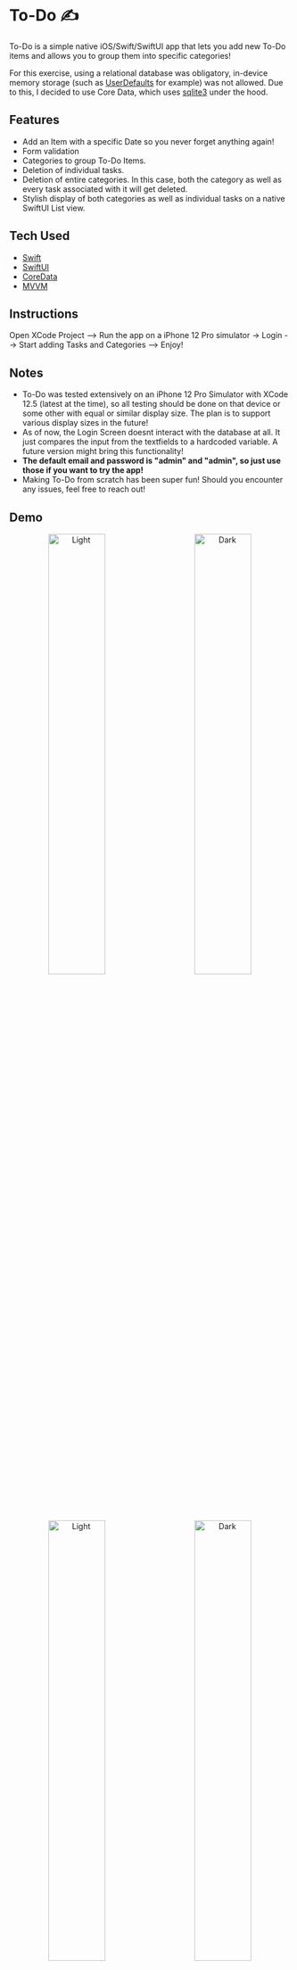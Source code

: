 # To-Do ✍

To-Do is a simple native iOS/Swift/SwiftUI app that lets you add new To-Do items and allows you to group them into specific categories!

For this exercise, using a relational database was obligatory,  in-device memory storage (such as [UserDefaults](https://developer.apple.com/documentation/foundation/userdefaults) for example) was not allowed. Due to this, I decided to use Core Data, which uses [sqlite3](https://www.sqlite.org/index.html) under the hood. 


## Features

- Add an Item with a specific Date so you never forget anything again!
- Form validation
- Categories to group To-Do Items.
- Deletion of individual tasks.
- Deletion of entire categories. In this case, both the category as well as every task associated with it will get deleted.
- Stylish display of both categories as well as individual tasks on a native SwiftUI List view.


## Tech Used

- [Swift](https://swift.org/)
- [SwiftUI](https://developer.apple.com/xcode/swiftui/)
- [CoreData](https://developer.apple.com/documentation/coredata)
- [MVVM](https://en.wikipedia.org/wiki/Model%E2%80%93view%E2%80%93viewmodel)

## Instructions

Open XCode Project --> Run the app on a iPhone 12 Pro simulator -> Login --> Start adding Tasks and Categories --> Enjoy!

## Notes
- To-Do was tested extensively on an iPhone 12 Pro Simulator with XCode 12.5 (latest at the time), so all testing should be done on that device or some other with equal or similar display size. The plan is to support various display sizes in the future!
- As of now, the Login Screen doesnt interact with the database at all. It just compares the input from the textfields to a hardcoded variable. A future version might bring this functionality!
- **The default email and password is "admin" and "admin", so just use those if you want to try the app!**
- Making To-Do from scratch has been super fun! Should you encounter any issues, feel free to reach out!

## Demo

<p align="center">
  <img alt="Light" src="https://user-images.githubusercontent.com/11844338/118425294-45adb780-b69f-11eb-9a1e-da0c0f140c0c.png" width="45%">
&nbsp; &nbsp; &nbsp; &nbsp;
  <img alt="Dark" src="https://user-images.githubusercontent.com/11844338/118424632-f2873500-b69d-11eb-8f88-5a16392f0479.png" width="45%">
</p>

<p align="center">
  <img alt="Light" src="https://user-images.githubusercontent.com/11844338/118424625-ef8c4480-b69d-11eb-8501-f277b4ac4ee4.png" width="45%">
&nbsp; &nbsp; &nbsp; &nbsp;
  <img alt="Dark" src="https://user-images.githubusercontent.com/11844338/118425437-96bdab80-b69f-11eb-8594-c4be82849fd3.png" width="45%">
</p>

